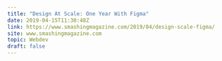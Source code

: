 ```yaml
---
title: "Design At Scale: One Year With Figma"
date: 2019-04-15T11:30:48Z
link: https://www.smashingmagazine.com/2019/04/design-scale-figma/
site: www.smashingmagazine.com
topic: Webdev
draft: false
---
```

